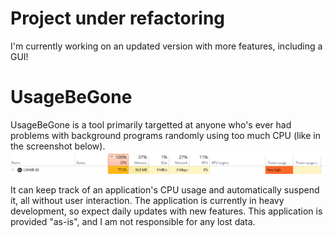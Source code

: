 # Project under refactoring
I'm currently working on an updated version with more features, including a GUI!

# UsageBeGone
UsageBeGone is a tool primarily targetted at anyone who's ever had problems with background programs randomly using too much CPU (like in the screenshot below).
![High CPU Usage](https://raw.githubusercontent.com/sailent704/UsageBeGone/master/highCPU.png)


It can keep track of an application's CPU usage and automatically suspend it, all without user interaction.
The application is currently in heavy development, so expect daily updates with new features.
This application is provided "as-is", and I am not responsible for any lost data.
